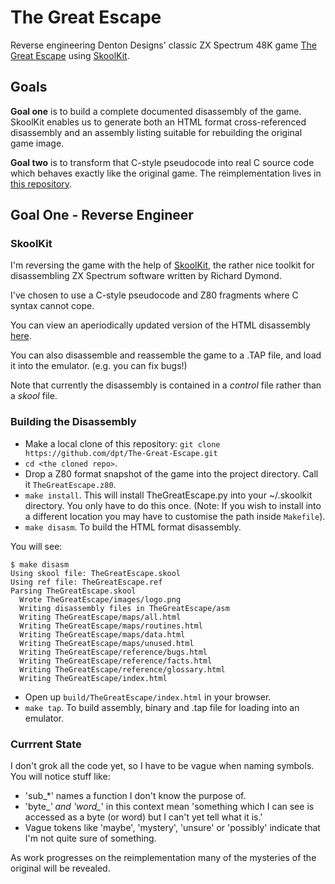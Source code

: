 The Great Escape
================

Reverse engineering Denton Designs' classic ZX Spectrum 48K game [The Great Escape](http://www.worldofspectrum.org/infoseekid.cgi?id=0002125) using [SkoolKit](http://skoolkit.ca/).

Goals
-----

**Goal one** is to build a complete documented disassembly of the game. SkoolKit enables us to generate both an HTML format cross-referenced disassembly and an assembly listing suitable for rebuilding the original game image.

**Goal two** is to transform that C-style pseudocode into real C source code which behaves exactly like the original game. The reimplementation lives in [this repository](https://github.com/dpt/The-Great-Escape-in-C).

Goal One - Reverse Engineer
---------------------------

### SkoolKit

I'm reversing the game with the help of [SkoolKit](http://skoolkit.ca/), the rather nice toolkit for disassembling ZX Spectrum software written by Richard Dymond.

I've chosen to use a C-style pseudocode and Z80 fragments where C syntax cannot cope.

You can view an aperiodically updated version of the HTML disassembly [here](http://dpt.github.com/The-Great-Escape/).

You can also disassemble and reassemble the game to a .TAP file, and load it into the emulator. (e.g. you can fix bugs!)

Note that currently the disassembly is contained in a  _control_ file rather than a _skool_ file.

### Building the Disassembly

* Make a local clone of this repository: `git clone https://github.com/dpt/The-Great-Escape.git`
* `cd <the cloned repo>`.
* Drop a Z80 format snapshot of the game into the project directory. Call it `TheGreatEscape.z80`.
* `make install`. This will install TheGreatEscape.py into your ~/.skoolkit directory. You only have to do this once. (Note: If you wish to install into a different location you may have to customise the path inside `Makefile`).
* `make disasm`. To build the HTML format disassembly.

You will see:

    $ make disasm
    Using skool file: TheGreatEscape.skool
    Using ref file: TheGreatEscape.ref
    Parsing TheGreatEscape.skool
      Wrote TheGreatEscape/images/logo.png
      Writing disassembly files in TheGreatEscape/asm
      Writing TheGreatEscape/maps/all.html
      Writing TheGreatEscape/maps/routines.html
      Writing TheGreatEscape/maps/data.html
      Writing TheGreatEscape/maps/unused.html
      Writing TheGreatEscape/reference/bugs.html
      Writing TheGreatEscape/reference/facts.html
      Writing TheGreatEscape/reference/glossary.html
      Writing TheGreatEscape/index.html

* Open up `build/TheGreatEscape/index.html` in your browser.
* `make tap`. To build assembly, binary and .tap file for loading into an emulator.

### Currrent State

I don't grok all the code yet, so I have to be vague when naming symbols. You will notice stuff like:

* 'sub_*' names a function I don't know the purpose of.
* 'byte_*' and 'word_*' in this context mean 'something which I can see is accessed as a byte (or word) but I can't yet tell what it is.'
* Vague tokens like 'maybe', 'mystery', 'unsure' or 'possibly' indicate that I'm not quite sure of something.

As work progresses on the reimplementation many of the mysteries of the original will be revealed.
